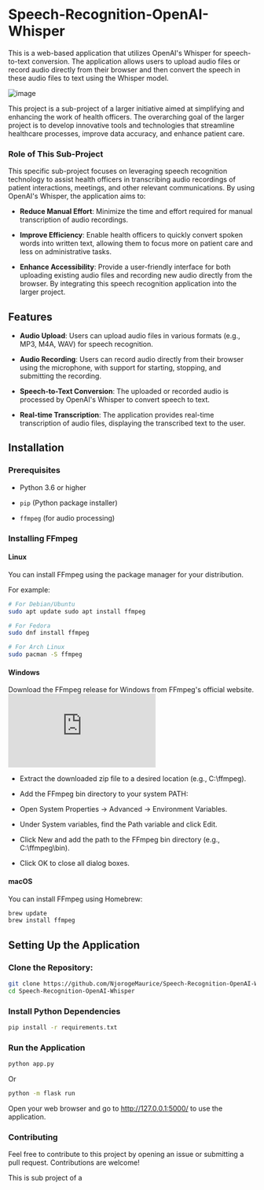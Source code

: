 # Speech-Recognition-OpenAI-Whisper
This is a web-based application that utilizes OpenAI's Whisper for speech-to-text conversion. The application allows users to upload audio files or record audio directly from their browser and then convert the speech in these audio files to text using the Whisper model.

![image](https://github.com/user-attachments/assets/30a84b3e-b186-4869-a60d-732802d4f7b2)

This project is a sub-project of a larger initiative aimed at simplifying and enhancing the work of health officers. The overarching goal of the larger project is to develop innovative tools and technologies that streamline healthcare processes, improve data accuracy, and enhance patient care.

### Role of This Sub-Project 

This specific sub-project focuses on leveraging speech recognition technology to assist health officers in transcribing audio recordings of patient interactions, meetings, and other relevant communications. By using OpenAI's Whisper, the application aims to: 

- **Reduce Manual Effort**: Minimize the time and effort required for manual transcription of audio recordings.

- **Improve Efficiency**: Enable health officers to quickly convert spoken words into written text, allowing them to focus more on patient care and less on administrative tasks.

- **Enhance Accessibility**: Provide a user-friendly interface for both uploading existing audio files and recording new audio directly from the browser. By integrating this speech recognition application into the larger project.

## Features 

- **Audio Upload**: Users can upload audio files in various formats (e.g., MP3, M4A, WAV) for speech recognition. 

- **Audio Recording**: Users can record audio directly from their browser using the microphone, with support for starting, stopping, and submitting the recording.

- **Speech-to-Text Conversion**: The uploaded or recorded audio is processed by OpenAI's Whisper to convert speech to text.

- **Real-time Transcription**: The application provides real-time transcription of audio files, displaying the transcribed text to the user.

## Installation 

### Prerequisites 

- Python 3.6 or higher

- `pip` (Python package installer)

- `ffmpeg` (for audio processing)

### Installing FFmpeg 

#### Linux 

You can install FFmpeg using the package manager for your distribution. 

For example: 

```bash
# For Debian/Ubuntu
sudo apt update sudo apt install ffmpeg

# For Fedora
sudo dnf install ffmpeg

# For Arch Linux
sudo pacman -S ffmpeg
```
#### Windows

Download the FFmpeg release for Windows from FFmpeg's official website. ![Text](https://www.ffmpeg.org/download.html)

- Extract the downloaded zip file to a desired location (e.g., C:\ffmpeg).

- Add the FFmpeg bin directory to your system PATH:

- Open System Properties -> Advanced -> Environment Variables.

- Under System variables, find the Path variable and click Edit.

- Click New and add the path to the FFmpeg bin directory (e.g., C:\ffmpeg\bin).

- Click OK to close all dialog boxes.

#### macOS

You can install FFmpeg using Homebrew:

```bash
brew update
brew install ffmpeg
```

## Setting Up the Application

### Clone the Repository:

```bash
git clone https://github.com/NjorogeMaurice/Speech-Recognition-OpenAI-Whisper.git
cd Speech-Recognition-OpenAI-Whisper
```

### Install Python Dependencies

```bash
pip install -r requirements.txt
```

### Run the Application

```bash
python app.py
```

Or

```bash
python -m flask run
```

Open your web browser and go to http://127.0.0.1:5000/ to use the application.

### Contributing

Feel free to contribute to this project by opening an issue or submitting a pull request. Contributions are welcome!

This is sub project of a 






